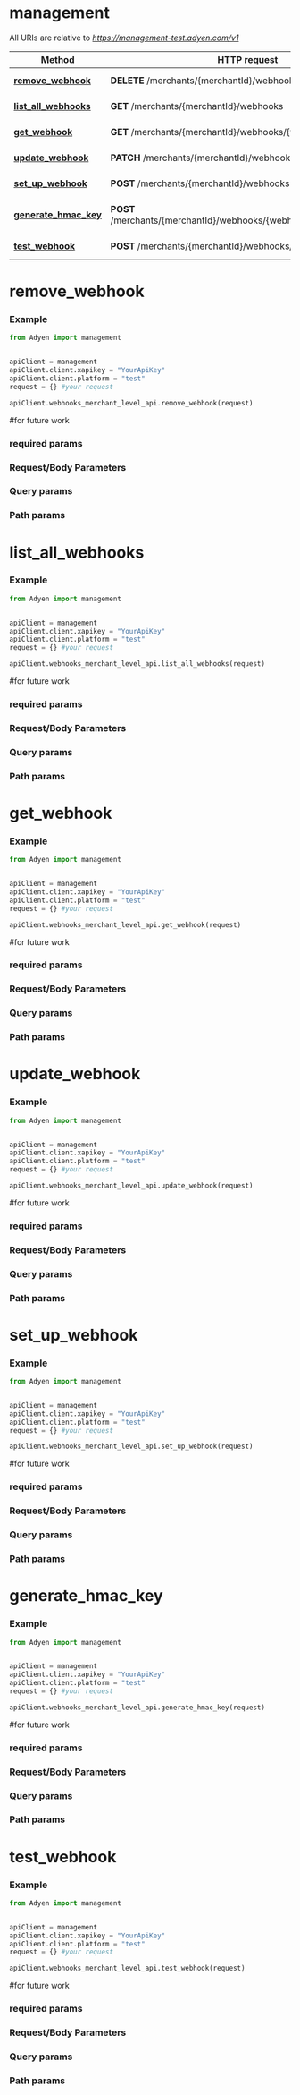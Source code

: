 # management

All URIs are relative to *https://management-test.adyen.com/v1*

Method | HTTP request | Description
------------- | ------------- | -------------
[**remove_webhook**](WebhooksMerchantLevelApi.md#remove_webhook) | **DELETE** /merchants/{merchantId}/webhooks/{webhookId} | Remove a webhook
[**list_all_webhooks**](WebhooksMerchantLevelApi.md#list_all_webhooks) | **GET** /merchants/{merchantId}/webhooks | List all webhooks
[**get_webhook**](WebhooksMerchantLevelApi.md#get_webhook) | **GET** /merchants/{merchantId}/webhooks/{webhookId} | Get a webhook
[**update_webhook**](WebhooksMerchantLevelApi.md#update_webhook) | **PATCH** /merchants/{merchantId}/webhooks/{webhookId} | Update a webhook
[**set_up_webhook**](WebhooksMerchantLevelApi.md#set_up_webhook) | **POST** /merchants/{merchantId}/webhooks | Set up a webhook
[**generate_hmac_key**](WebhooksMerchantLevelApi.md#generate_hmac_key) | **POST** /merchants/{merchantId}/webhooks/{webhookId}/generateHmac | Generate an HMAC key
[**test_webhook**](WebhooksMerchantLevelApi.md#test_webhook) | **POST** /merchants/{merchantId}/webhooks/{webhookId}/test | Test a webhook




# remove_webhook
### Example

```python
from Adyen import management


apiClient = management
apiClient.client.xapikey = "YourApiKey"
apiClient.client.platform = "test"
request = {} #your request

apiClient.webhooks_merchant_level_api.remove_webhook(request)

```

#for future work
### required params
### Request/Body Parameters
### Query params
### Path params




# list_all_webhooks
### Example

```python
from Adyen import management


apiClient = management
apiClient.client.xapikey = "YourApiKey"
apiClient.client.platform = "test"
request = {} #your request

apiClient.webhooks_merchant_level_api.list_all_webhooks(request)

```

#for future work
### required params
### Request/Body Parameters
### Query params
### Path params




# get_webhook
### Example

```python
from Adyen import management


apiClient = management
apiClient.client.xapikey = "YourApiKey"
apiClient.client.platform = "test"
request = {} #your request

apiClient.webhooks_merchant_level_api.get_webhook(request)

```

#for future work
### required params
### Request/Body Parameters
### Query params
### Path params




# update_webhook
### Example

```python
from Adyen import management


apiClient = management
apiClient.client.xapikey = "YourApiKey"
apiClient.client.platform = "test"
request = {} #your request

apiClient.webhooks_merchant_level_api.update_webhook(request)

```

#for future work
### required params
### Request/Body Parameters
### Query params
### Path params




# set_up_webhook
### Example

```python
from Adyen import management


apiClient = management
apiClient.client.xapikey = "YourApiKey"
apiClient.client.platform = "test"
request = {} #your request

apiClient.webhooks_merchant_level_api.set_up_webhook(request)

```

#for future work
### required params
### Request/Body Parameters
### Query params
### Path params




# generate_hmac_key
### Example

```python
from Adyen import management


apiClient = management
apiClient.client.xapikey = "YourApiKey"
apiClient.client.platform = "test"
request = {} #your request

apiClient.webhooks_merchant_level_api.generate_hmac_key(request)

```

#for future work
### required params
### Request/Body Parameters
### Query params
### Path params




# test_webhook
### Example

```python
from Adyen import management


apiClient = management
apiClient.client.xapikey = "YourApiKey"
apiClient.client.platform = "test"
request = {} #your request

apiClient.webhooks_merchant_level_api.test_webhook(request)

```

#for future work
### required params
### Request/Body Parameters
### Query params
### Path params


